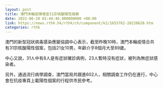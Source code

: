 ```yaml
---
layout: post
title: 澳門本輪疫情增至31宗核酸陽性個案
date: 2022-06-20 02:44:46.000000000 +08:00
link: https://news.rthk.hk/rthk/ch/component/k2/1653762-20220620.htm
categories: rthk
---
```


澳門的新型冠狀病毒感染應變協調中心表示，截至昨晚10時，澳門本輪疫情合共有31宗核酸陽性個案，包括21女10男，年齡介乎8個月大至89歲。

中心又說，31人中有8人是有症狀確診病例，23人暫時沒有症狀，被列為無症狀感染者。

另外，通過流行病學調查，澳門當局共跟進602人，相關調查工作仍在進行，中心會在抗疫專頁上載陽性個案的行程供市民參考。
